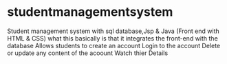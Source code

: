 # studentmanagementsystem
Student management system with sql database,Jsp &amp; Java (Front end with HTML &amp; CSS)
what this basically is that it integrates the front-end with the database
Allows students to create an account
Login to the account
Delete or update any content of the acoount 
Watch thier Details
